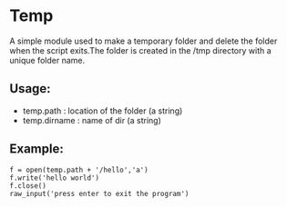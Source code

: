 # Temp
A simple module used to make a temporary 
folder and delete the folder when the
script exits.The folder is created in the
/tmp directory with a unique folder name.

## Usage:
 - temp.path : location of the folder (a string)
 - temp.dirname : name of dir (a string)

## Example:
```import temp
f = open(temp.path + '/hello','a')
f.write('hello world')
f.close()
raw_input('press enter to exit the program')
```
